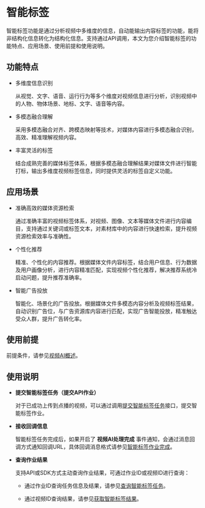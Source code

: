 智能标签 
=========================

智能标签功能是通过分析视频中多维度的信息，自动能输出内容标签的功能，能将非结构化信息转化为结构化信息。支持通过API调用，本文为您介绍智能标签的功能特点、应用场景、使用前提和使用说明。

功能特点 
-------------------------

* 多维度信息识别

  从视觉、文字、语音、运行行为等多个维度对视频信息进行分析，识别视频中的人物、物体场景、地标、文字、语音等内容。
  

* 多模态融合理解

  采用多模态融合对齐、跨模态映射等技术，对媒体内容进行多模态融合识别，高效、精准理解视频内容。
  

* 丰富灵活的标签

  结合成熟完善的媒体标签体系，根据多模态融合理解结果对媒体文件进行智能打标，输出多维度视频标签信息，同时提供灵活的标签自定义功能。
  




应用场景 
-------------------------

* 准确高效的媒体资源检索

  通过准确丰富的视频标签体系，对视频、图像、文本等媒体文件进行内容编目，支持通过关键词或标签文本，对素材库中的内容进行快速检索，提升视频资源检索效率与准确性。
  

* 个性化推荐

  精准、个性化的内容推荐。根据媒体文件内容标签，结合用户信息、行为数据及用户画像分析，进行内容精准匹配，实现视频个性化推荐，解决推荐系统冷启动问题，提升推荐准确率。
  

* 智能广告投放

  智能化、场景化的广告投放。根据媒体文件多模态内容分析及视频标签结果，自动识别广告位，与广告资源库内容进行匹配，实现广告智能投放，精准触达受众人群，提升广告转化率。
  




使用前提 
-------------------------

前提条件，请参见[视频AI概述](/cn.zh-CN/开发指南/视频AI/概述.md)。

使用说明 
-------------------------

* **提交智能标签任务（提交API作业）** 

  对于已成功上传到点播的视频，可以通过调用[提交智能标签任务](/cn.zh-CN/服务端API/视频AI/智能标签/提交AI作业.md)接口，提交智能标签作业。
  

* **接收回调信息** 

  智能标签任务完成后，如果开启了 **视频AI处理完成** 事件通知，会通过消息回调方式通知回调URL，具体回调消息格式请参见[智能标签作业完成](/cn.zh-CN/开发指南/事件通知/事件列表/智能标签作业完成.md)。
  

* **查询作业结果** 

  支持API或SDK方式主动查询作业结果，可通过作业ID或视频ID进行查询：
  * 通过作业ID查询任务信息及结果，请参见[查询智能标签任务](/cn.zh-CN/服务端API/视频AI/智能标签/查询AI作业.md)。

    
  
  * 通过视频ID查询结果，请参见[获取智能标签结果](/cn.zh-CN/服务端API/视频AI/智能标签/获取智能标签结果.md)。

    
  

  



